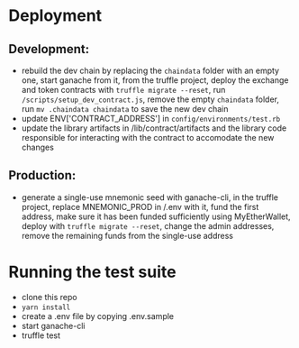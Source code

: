 # Deployment

## Development:

* rebuild the dev chain by replacing the `chaindata` folder with an empty one, start ganache from it, from the truffle project, deploy the exchange and token contracts with `truffle migrate --reset`, run `/scripts/setup_dev_contract.js`, remove the empty `chaindata` folder, run `mv .chaindata chaindata` to save the new dev chain
* update ENV['CONTRACT_ADDRESS'] in `config/environments/test.rb`
* update the library artifacts in /lib/contract/artifacts and the library code responsible for interacting with the contract to accomodate the new changes

## Production:

* generate a single-use mnemonic seed with ganache-cli, in the truffle project, replace MNEMONIC_PROD in /.env with it, fund the first address, make sure it has been funded sufficiently using MyEtherWallet, deploy with `truffle migrate --reset`, change the admin addresses, remove the remaining funds from the single-use address 

# Running the test suite

* clone this repo
* `yarn install`
* create a .env file by copying .env.sample
* start ganache-cli
* truffle test